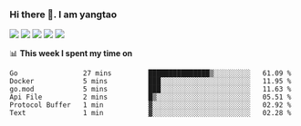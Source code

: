 ### Hi there 👋. I am yangtao 

<!-- **runtu666/runtu666** is a ✨ _special_ ✨ repository because its `README.md` (this file) appears on your GitHub profile. -->

![](https://github-profile-summary-cards.vercel.app/api/cards/profile-details?username=runtu666&theme=github)
![](https://github-profile-summary-cards.vercel.app/api/cards/repos-per-language?username=runtu666&theme=github)
![](https://github-profile-summary-cards.vercel.app/api/cards/most-commit-language?username=runtu666&theme=github)
![](https://github-profile-summary-cards.vercel.app/api/cards/stats?&username=runtu666&theme=github)
![](https://github-profile-summary-cards.vercel.app/api/cards/productive-time?username=runtu666&theme=github)

📊 **This week I spent my time on**
<!--START_SECTION:waka-->

```text
Go                27 mins         ███████████████▒░░░░░░░░░   61.09 %
Docker            5 mins          ███░░░░░░░░░░░░░░░░░░░░░░   11.95 %
go.mod            5 mins          ███░░░░░░░░░░░░░░░░░░░░░░   11.63 %
Api File          2 mins          █▒░░░░░░░░░░░░░░░░░░░░░░░   05.51 %
Protocol Buffer   1 min           ▓░░░░░░░░░░░░░░░░░░░░░░░░   02.92 %
Text              1 min           ▓░░░░░░░░░░░░░░░░░░░░░░░░   02.28 %
```

<!--END_SECTION:waka-->


[comment]: <> (Here are some ideas to get you started:)

[comment]: <> (- 🔭 I’m currently working on tal)

[comment]: <> (- 🌱 I’m currently learning devops)

[comment]: <> (- 👯 I’m looking to collaborate on ...)

[comment]: <> (- 🤔 I’m looking for help with ...)

[comment]: <> (- 💬 Ask me about ...)

[comment]: <> (- 📫 How to reach me: ...)

[comment]: <> (- 😄 Pronouns: ...)

[comment]: <> (- ⚡ Fun fact: ...)
